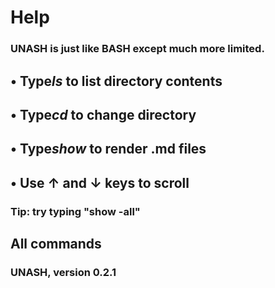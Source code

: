 



# Help
### UNASH is just like BASH except much more limited.

## • Type*ls* to list directory contents

## • Type*cd* to change directory

## • Type*show* to render .md files

## • Use ↑ and ↓ keys to scroll

### Tip: try typing "show -all"


## All commands
### UNASH, version 0.2.1 

